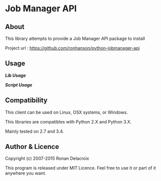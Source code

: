 Job Manager API
===============

About
-----

This library attempts to provide a Job Manager API package to install

Project url : https://github.com/ronhanson/python-jobmanager-api


Usage
-----

***Lib Usage***

<BLAH>

***Script Usage***

<BLAH>

Compatibility
-------------

This client can be used on Linux, OSX systems, or Windows.

This libraries are compatibles with Python 2.X and Python 3.X.

Mainly tested on 2.7 and 3.4.


Author & Licence
----------------

Copyright (c) 2007-2015 Ronan Delacroix

This program is released under MIT Licence. Feel free to use it or part of it anywhere you want.
 
